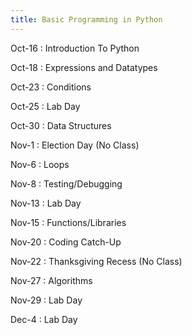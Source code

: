 ```yaml
---
title: Basic Programming in Python
---
```


Oct-16
: Introduction To Python

Oct-18
: Expressions and Datatypes

Oct-23
: Conditions

Oct-25
: Lab Day

Oct-30
: Data Structures

Nov-1
: Election Day (No Class)

Nov-6
: Loops

Nov-8
: Testing/Debugging

Nov-13
: Lab Day

Nov-15
: Functions/Libraries

Nov-20
: Coding Catch-Up

Nov-22
: Thanksgiving Recess (No Class)

Nov-27
: Algorithms

Nov-29
: Lab Day

Dec-4
: Lab Day